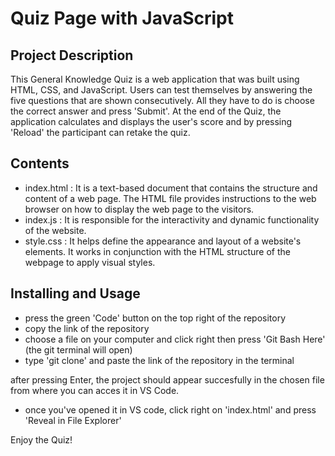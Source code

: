 # Quiz Page with JavaScript

## Project Description

This General Knowledge Quiz is a web application that was built using HTML, CSS, and  JavaScript. Users can test themselves by answering the five questions that are shown consecutively. All they have to do is choose the correct answer and press 'Submit'. At the end of the Quiz, the application calculates and displays the user's score and by pressing 'Reload' the participant can retake the quiz.

## Contents
- index.html :  It is a text-based document that contains the structure and content of a web page. The HTML file provides instructions to the web browser on how to  display the web page to the visitors.
- index.js : It is responsible for the interactivity and dynamic functionality of the website.
- style.css : It helps define the appearance and layout of a website's elements. It works in conjunction with the HTML structure of the webpage to apply visual styles.

## Installing and Usage

- press the green 'Code' button on the top right of the repository
- copy the link of the repository
- choose a file on your computer and click right then press 'Git Bash Here' (the git terminal will open)
- type 'git clone' and paste the link of the repository in the terminal 

after pressing Enter, the project should appear succesfully in the chosen file from where you can acces it in VS Code.
- once you've opened it in VS code, click right on 'index.html' and press 'Reveal in File Explorer'

Enjoy the Quiz!
